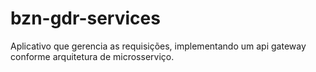 # bzn-gdr-services
 Aplicativo que gerencia as requisições, implementando um api gateway conforme arquitetura de microsserviço.
